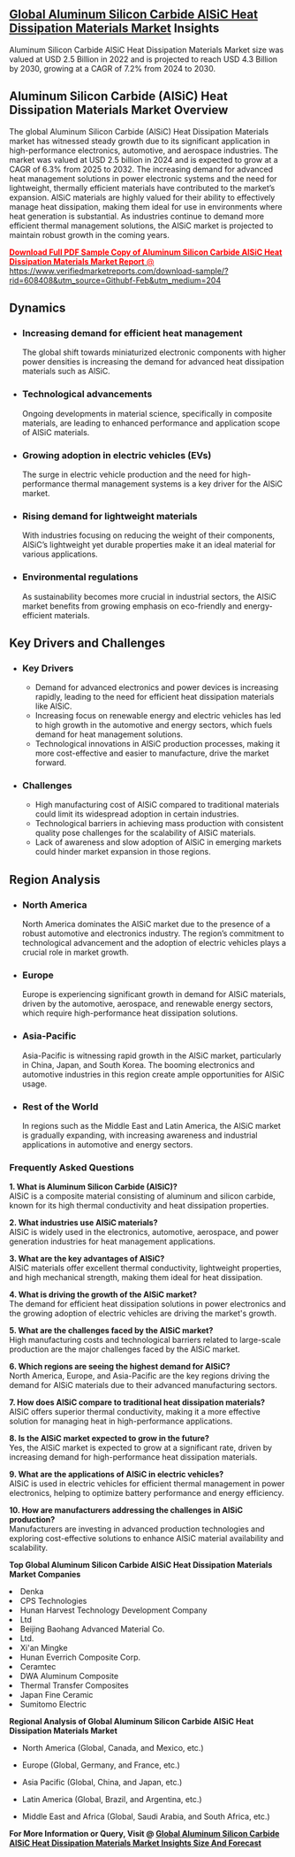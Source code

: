 <h2><a href="https://www.verifiedmarketreports.com/download-sample/?rid=608408&amp;utm_source=Githubf&amp;utm_medium=204" target="_blank">Global Aluminum Silicon Carbide AlSiC Heat Dissipation Materials Market</a> Insights</h2><p>Aluminum Silicon Carbide AlSiC Heat Dissipation Materials Market size was valued at USD 2.5 Billion in 2022 and is projected to reach USD 4.3 Billion by 2030, growing at a CAGR of 7.2% from 2024 to 2030.</p><p> <h2>Aluminum Silicon Carbide (AlSiC) Heat Dissipation Materials Market Overview</h2> <p>The global Aluminum Silicon Carbide (AlSiC) Heat Dissipation Materials market has witnessed steady growth due to its significant application in high-performance electronics, automotive, and aerospace industries. The market was valued at USD 2.5 billion in 2024 and is expected to grow at a CAGR of 6.3% from 2025 to 2032. The increasing demand for advanced heat management solutions in power electronic systems and the need for lightweight, thermally efficient materials have contributed to the market’s expansion. AlSiC materials are highly valued for their ability to effectively manage heat dissipation, making them ideal for use in environments where heat generation is substantial. As industries continue to demand more efficient thermal management solutions, the AlSiC market is projected to maintain robust growth in the coming years.</p> <p><a href="#"><p><span class=""><span style="color: #ff0000;"><strong>Download Full PDF Sample Copy of Aluminum Silicon Carbide AlSiC Heat Dissipation Materials Market Report</strong> @ </span><a href="https://www.verifiedmarketreports.com/download-sample/?rid=608408&amp;utm_source=Githubf-Feb&amp;utm_medium=204" target="_blank">https://www.verifiedmarketreports.com/download-sample/?rid=608408&amp;utm_source=Githubf-Feb&amp;utm_medium=204</a></span></p></a></p> <h2>Dynamics</h2> <ul> <li><h3>Increasing demand for efficient heat management</h3> The global shift towards miniaturized electronic components with higher power densities is increasing the demand for advanced heat dissipation materials such as AlSiC.</li> <li><h3>Technological advancements</h3> Ongoing developments in material science, specifically in composite materials, are leading to enhanced performance and application scope of AlSiC materials.</li> <li><h3>Growing adoption in electric vehicles (EVs)</h3> The surge in electric vehicle production and the need for high-performance thermal management systems is a key driver for the AlSiC market.</li> <li><h3>Rising demand for lightweight materials</h3> With industries focusing on reducing the weight of their components, AlSiC’s lightweight yet durable properties make it an ideal material for various applications.</li> <li><h3>Environmental regulations</h3> As sustainability becomes more crucial in industrial sectors, the AlSiC market benefits from growing emphasis on eco-friendly and energy-efficient materials.</li> </ul> <h2>Key Drivers and Challenges</h2> <ul> <li><h3>Key Drivers</h3> <ul> <li>Demand for advanced electronics and power devices is increasing rapidly, leading to the need for efficient heat dissipation materials like AlSiC.</li> <li>Increasing focus on renewable energy and electric vehicles has led to high growth in the automotive and energy sectors, which fuels demand for heat management solutions.</li> <li>Technological innovations in AlSiC production processes, making it more cost-effective and easier to manufacture, drive the market forward.</li> </ul> </li> <li><h3>Challenges</h3> <ul> <li>High manufacturing cost of AlSiC compared to traditional materials could limit its widespread adoption in certain industries.</li> <li>Technological barriers in achieving mass production with consistent quality pose challenges for the scalability of AlSiC materials.</li> <li>Lack of awareness and slow adoption of AlSiC in emerging markets could hinder market expansion in those regions.</li> </ul> </li> </ul> <h2>Region Analysis</h2> <ul> <li><h3>North America</h3> North America dominates the AlSiC market due to the presence of a robust automotive and electronics industry. The region’s commitment to technological advancement and the adoption of electric vehicles plays a crucial role in market growth.</li> <li><h3>Europe</h3> Europe is experiencing significant growth in demand for AlSiC materials, driven by the automotive, aerospace, and renewable energy sectors, which require high-performance heat dissipation solutions.</li> <li><h3>Asia-Pacific</h3> Asia-Pacific is witnessing rapid growth in the AlSiC market, particularly in China, Japan, and South Korea. The booming electronics and automotive industries in this region create ample opportunities for AlSiC usage.</li> <li><h3>Rest of the World</h3> In regions such as the Middle East and Latin America, the AlSiC market is gradually expanding, with increasing awareness and industrial applications in automotive and energy sectors.</li> </ul> <h3>Frequently Asked Questions</h3> <p><b>1. What is Aluminum Silicon Carbide (AlSiC)?</b><br> AlSiC is a composite material consisting of aluminum and silicon carbide, known for its high thermal conductivity and heat dissipation properties.</p> <p><b>2. What industries use AlSiC materials?</b><br> AlSiC is widely used in the electronics, automotive, aerospace, and power generation industries for heat management applications.</p> <p><b>3. What are the key advantages of AlSiC?</b><br> AlSiC materials offer excellent thermal conductivity, lightweight properties, and high mechanical strength, making them ideal for heat dissipation.</p> <p><b>4. What is driving the growth of the AlSiC market?</b><br> The demand for efficient heat dissipation solutions in power electronics and the growing adoption of electric vehicles are driving the market's growth.</p> <p><b>5. What are the challenges faced by the AlSiC market?</b><br> High manufacturing costs and technological barriers related to large-scale production are the major challenges faced by the AlSiC market.</p> <p><b>6. Which regions are seeing the highest demand for AlSiC?</b><br> North America, Europe, and Asia-Pacific are the key regions driving the demand for AlSiC materials due to their advanced manufacturing sectors.</p> <p><b>7. How does AlSiC compare to traditional heat dissipation materials?</b><br> AlSiC offers superior thermal conductivity, making it a more effective solution for managing heat in high-performance applications.</p> <p><b>8. Is the AlSiC market expected to grow in the future?</b><br> Yes, the AlSiC market is expected to grow at a significant rate, driven by increasing demand for high-performance heat dissipation materials.</p> <p><b>9. What are the applications of AlSiC in electric vehicles?</b><br> AlSiC is used in electric vehicles for efficient thermal management in power electronics, helping to optimize battery performance and energy efficiency.</p> <p><b>10. How are manufacturers addressing the challenges in AlSiC production?</b><br> Manufacturers are investing in advanced production technologies and exploring cost-effective solutions to enhance AlSiC material availability and scalability.</p> </p><p><strong>Top Global Aluminum Silicon Carbide AlSiC Heat Dissipation Materials Market Companies</strong></p><div data-test-id=""><p><li>Denka</li><li> CPS Technologies</li><li> Hunan Harvest Technology Development Company</li><li> Ltd</li><li> Beijing Baohang Advanced Material Co.</li><li> Ltd.</li><li> Xi'an Mingke</li><li> Hunan Everrich Composite Corp.</li><li> Ceramtec</li><li> DWA Aluminum Composite</li><li> Thermal Transfer Composites</li><li> Japan Fine Ceramic</li><li> Sumitomo Electric</li></p><div><strong>Regional Analysis of&nbsp;Global Aluminum Silicon Carbide AlSiC Heat Dissipation Materials Market</strong></div><ul><li dir="ltr"><p dir="ltr">North America&nbsp;(Global, Canada, and Mexico, etc.)</p></li><li dir="ltr"><p dir="ltr">Europe (Global, Germany, and France, etc.)</p></li><li dir="ltr"><p dir="ltr">Asia Pacific&nbsp;(Global, China, and Japan, etc.)</p></li><li dir="ltr"><p dir="ltr">Latin America&nbsp;(Global, Brazil, and Argentina, etc.)</p></li><li dir="ltr">Middle East and Africa&nbsp;(Global, Saudi Arabia, and South Africa, etc.)</li></ul><p><strong>For More Information or Query, Visit @&nbsp;</strong><strong><a href="https://www.verifiedmarketreports.com/product/aluminum-silicon-carbide-alsic-heat-dissipation-materials-market/?utm_source=Githubf&amp;utm_medium=204" target="_blank">Global Aluminum Silicon Carbide AlSiC Heat Dissipation Materials Market Insights Size And Forecast</a></strong></p></div>
